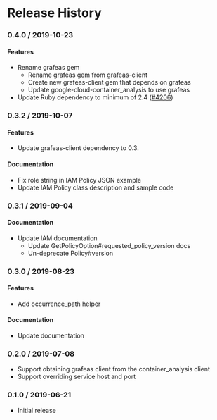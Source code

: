 # Release History

### 0.4.0 / 2019-10-23

#### Features

* Rename grafeas gem
  * Rename grafeas gem from grafeas-client
  * Create new grafeas-client gem that depends on grafeas
  * Update google-cloud-container_analysis to use grafeas
* Update Ruby dependency to minimum of 2.4 ([#4206](https://www.github.com/googleapis/google-cloud-ruby/issues/4206))

### 0.3.2 / 2019-10-07

#### Features

* Update grafeas-client dependency to 0.3.

#### Documentation

* Fix role string in IAM Policy JSON example
* Update IAM Policy class description and sample code

### 0.3.1 / 2019-09-04

#### Documentation

* Update IAM documentation
  * Update GetPolicyOption#requested_policy_version docs
  * Un-deprecate Policy#version

### 0.3.0 / 2019-08-23

#### Features

* Add occurrence_path helper

#### Documentation

* Update documentation

### 0.2.0 / 2019-07-08

* Support obtaining grafeas client from the container_analysis client
* Support overriding service host and port

### 0.1.0 / 2019-06-21

* Initial release

